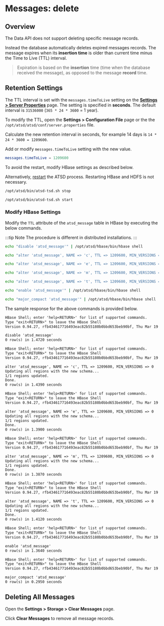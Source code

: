 # Messages: delete

## Overview

The Data API does not support deleting specific message records.

Instead the database automatically deletes expired messages records. The message expires when its **insertion time** is older than current time minus the Time to Live (TTL) interval.

> Expiration is based on the **insertion** time (time when the database received the message), as opposed to the message **record** time.

## Retention Settings

The TTL interval is set with the `messages.timeToLive` setting on the [**Settings > Server Properties**](../../../administration/server-properties.md) page. The setting is specified in **seconds**. The default interval is `31536000` (`365 * 24 * 3600` = 1 year).

To modify the TTL, open the **Settings > Configuration File** page or the the `/opt/atsd/atsd/conf/server.properties` file.

Calculate the new retention interval in seconds, for example 14 days is `14 * 24 * 3600 = 1209600`.

Add or modify `messages.timeToLive` setting with the new value.

```elm
messages.timeToLive = 1209600
```

To avoid the restart, modify HBase settings as described below.

Alternatively, [restart](../../../administration/restarting.md) the ATSD process. Restarting HBase and HDFS is not necessary.

```sh
/opt/atsd/bin/atsd-tsd.sh stop
```

```sh
/opt/atsd/bin/atsd-tsd.sh start
```

### Modify HBase Settings

Modify the `TTL` attribute of the `atsd_message` table in HBase by executing the below commands.

:::tip Note
The procedure is different in distributed installations.
:::

```sh
echo "disable 'atsd_message'" | /opt/atsd/hbase/bin/hbase shell
```

```sh
echo "alter 'atsd_message', NAME => 'c', TTL => 1209600, MIN_VERSIONS => 0" | /opt/atsd/hbase/bin/hbase shell
```

```sh
echo "alter 'atsd_message', NAME => 'e', TTL => 1209600, MIN_VERSIONS => 0" | /opt/atsd/hbase/bin/hbase shell
```

```sh
echo "alter 'atsd_message', NAME => 'm', TTL => 1209600, MIN_VERSIONS => 0" | /opt/atsd/hbase/bin/hbase shell
```

```sh
echo "alter 'atsd_message', NAME => 't', TTL => 1209600, MIN_VERSIONS => 0" | /opt/atsd/hbase/bin/hbase shell
```

```sh
echo "enable 'atsd_message'" | /opt/atsd/hbase/bin/hbase shell
```

```sh
echo "major_compact 'atsd_message'" | /opt/atsd/hbase/bin/hbase shell
```

The sample response for the above commands is provided below.

```txt
HBase Shell; enter 'help<RETURN>' for list of supported commands.
Type "exit<RETURN>" to leave the HBase Shell
Version 0.94.27, rfb434617716493eac82b55180b0bbd653beb90bf, Thu Mar 19 06:17:55 UTC 2015

disable 'atsd_message'
0 row(s) in 1.4720 seconds

HBase Shell; enter 'help<RETURN>' for list of supported commands.
Type "exit<RETURN>" to leave the HBase Shell
Version 0.94.27, rfb434617716493eac82b55180b0bbd653beb90bf, Thu Mar 19 06:17:55 UTC 2015

alter 'atsd_message', NAME => 'c', TTL => 1209600, MIN_VERSIONS => 0
Updating all regions with the new schema...
1/1 regions updated.
Done.
0 row(s) in 1.4390 seconds

HBase Shell; enter 'help<RETURN>' for list of supported commands.
Type "exit<RETURN>" to leave the HBase Shell
Version 0.94.27, rfb434617716493eac82b55180b0bbd653beb90bf, Thu Mar 19 06:17:55 UTC 2015

alter 'atsd_message', NAME => 'e', TTL => 1209600, MIN_VERSIONS => 0
Updating all regions with the new schema...
1/1 regions updated.
Done.
0 row(s) in 1.3900 seconds

HBase Shell; enter 'help<RETURN>' for list of supported commands.
Type "exit<RETURN>" to leave the HBase Shell
Version 0.94.27, rfb434617716493eac82b55180b0bbd653beb90bf, Thu Mar 19 06:17:55 UTC 2015

alter 'atsd_message', NAME => 'm', TTL => 1209600, MIN_VERSIONS => 0
Updating all regions with the new schema...
1/1 regions updated.
Done.
0 row(s) in 1.3870 seconds

HBase Shell; enter 'help<RETURN>' for list of supported commands.
Type "exit<RETURN>" to leave the HBase Shell
Version 0.94.27, rfb434617716493eac82b55180b0bbd653beb90bf, Thu Mar 19 06:17:55 UTC 2015

alter 'atsd_message', NAME => 't', TTL => 1209600, MIN_VERSIONS => 0
Updating all regions with the new schema...
1/1 regions updated.
Done.
0 row(s) in 1.4120 seconds

HBase Shell; enter 'help<RETURN>' for list of supported commands.
Type "exit<RETURN>" to leave the HBase Shell
Version 0.94.27, rfb434617716493eac82b55180b0bbd653beb90bf, Thu Mar 19 06:17:55 UTC 2015

enable 'atsd_message'
0 row(s) in 1.3640 seconds

HBase Shell; enter 'help<RETURN>' for list of supported commands.
Type "exit<RETURN>" to leave the HBase Shell
Version 0.94.27, rfb434617716493eac82b55180b0bbd653beb90bf, Thu Mar 19 06:17:55 UTC 2015

major_compact 'atsd_message'
0 row(s) in 0.2950 seconds
```

## Deleting All Messages

Open the **Settings > Storage > Clear Messages** page.

Click **Clear Messages** to remove all message records.

